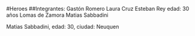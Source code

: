 #Heroes
##Integrantes:
Gastón Romero
Laura Cruz
Esteban Rey edad: 30 años Lomas de Zamora
Matias Sabbadini

Matias Sabbadini, edad: 30, ciudad: Neuquen
